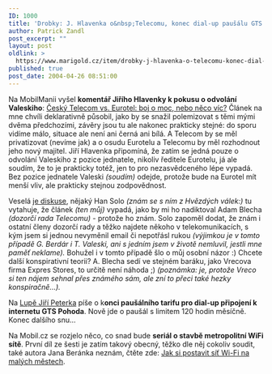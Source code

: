 ```yaml
---
ID: 1000
title: 'Drobky: J. Hlavenka o&nbsp;Telecomu, konec dial-up paušálu GTS Pohoda, WiFi pro doma'
author: Patrick Zandl
post_excerpt: ""
layout: post
oldlink: >
  https://www.marigold.cz/item/drobky-j-hlavenka-o-telecomu-konec-dial-up-pausalu-gts-pohoda-wifi-pro-doma
published: true
post_date: 2004-04-26 08:51:00
---
```

<p>
Na MobilManii vyšel <STRONG>komentář Jiřího Hlavenky k pokusu o odvolání Valeskiho</STRONG>: <A href="http://www.mobilmania.cz/Operatori/AR.asp?ARI=107098" target=_blank>Český Telecom vs. Eurotel: boj o moc, nebo něco víc?</A>&#160;Článek na mne chvíli deklarativně působil, jako by se snažil polemizovat s těmi mými dvěma předchozími, závěry jsou tu ale nakonec prakticky stejné: do sporu vidíme málo, situace ale není ani černá ani bílá. A Telecom by se měl privatizovat (nevíme jak) a o osudu Eurotelu a Telecomu by měl rozhodnout jeho nový majitel. Jiří Hlavenka připomíná, že zatím se jedná pouze o odvolání Valeskiho z pozice jednatele, nikoliv ředitele Eurotelu, já ale soudím, že to je prakticky totéž, jen to pro nezasvědceného lépe vypadá. Bez pozice jednatele Valeski <EM>(soudím) </EM>odejde, protože bude na Eurotel mít menší vliv, ale prakticky stejnou zodpovědnost.</p>

<p>
Veselá <A href="http://www.mobilmania.cz/Operatori/F.asp?ARI=107098&amp;HID=1&amp;CAI=2114" target=_blank>je diskuse</A>, nějaký Han Solo <EM>(znám se s ním z Hvězdých válek:) </EM>tu vytahuje, že článek <EM>(ten můj)</EM>&#160;vypadá, jako by mi ho nadiktoval Adam Blecha <EM>(dozorčí rada Telecomu)</EM>&#160;- protože ho znám. Solo zapoměl dodat, že znám i ostatní členy dozorčí rady a těžko najdete někoho v telekomunikacích, s kým jsem si jednou nevyměnil email či nepotřásl rukou <EM>(výjimkou je v tomto případě G. Berdár i T. Valeski, ani s jedním jsem v životě nemluvil, jestli mne paměť neklame). </EM>Bohužel i v tomto případě šlo o můj osobní názor :) Chcete další konspirativní teorii? A. Blecha sedí ve stejném baráku, jako Vrecova firma Expres Stores, to určitě není náhoda ;) <EM>(poznámka: je, protože Vreco si ten nájem sehnal přes známého sám, ale zní to přeci také hezky konspiračně...).</EM></p>

<p>
Na <A href="http://www.lupa.cz/clanek.php3?show=3338" target=_blank>Lupě Jiří Peterka</A> píše o k<STRONG>onci paušálního tarifu pro dial-up připojení k internetu GTS Pohoda</STRONG>. Nově jde o paušál s limitem 120 hodin měsíčně. Konec dalšího snu...</p>

<p>
Na Mobil.cz se rozjelo něco, co snad bude <STRONG>seriál o stavbě metropolitní WiFi sítě</STRONG>. První díl ze šesti je zatím takový obecný, těžko dle něj cokoliv soudit, také autora Jana Beránka neznám, čtěte zde: <A href="http://mobil.idnes.cz/mobilni_komunikace/ostatni-mobilni_komunikace/wifi_volyne1040426.html" target=_blank>Jak si postavit síť Wi-Fi na malých městech</A>.</p>
